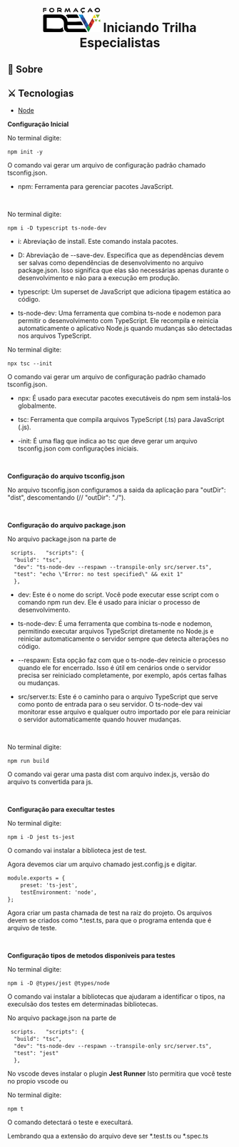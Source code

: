 <h1 align='center'>
  <img src='fdev.png'>
  Iniciando Trilha Especialistas
</h1>

## 📝 Sobre


## ⚔ Tecnologias

- [Node](https://nodejs.org/pt)


**Configuração Inicial**
<p>
No terminal digite:</p>

```
npm init -y

```
O comando vai gerar um arquivo de configuração padrão chamado tsconfig.json.

- npm:  Ferramenta para gerenciar pacotes JavaScript.

<br>

<p>
No terminal digite:</p>

```
npm i -D typescript ts-node-dev

```



- i: Abreviação de install. Este comando instala pacotes.

- D: Abreviação de --save-dev. Especifica que as dependências devem ser salvas como dependências de desenvolvimento no arquivo package.json. Isso significa que elas são necessárias apenas durante o desenvolvimento e não para a execução em produção.

- typescript: Um superset de JavaScript que adiciona tipagem estática ao código.

- ts-node-dev: Uma ferramenta que combina ts-node e nodemon para permitir o desenvolvimento com TypeScript. Ele recompila e reinicia automaticamente o aplicativo Node.js quando mudanças são detectadas nos arquivos TypeScript.

<p>
No terminal digite:</p>

```
npx tsc --init
```

O comando vai gerar um arquivo de configuração padrão chamado tsconfig.json.

- npx: É usado para executar pacotes executáveis do npm sem instalá-los globalmente.

- tsc: Ferramenta que compila arquivos TypeScript (.ts) para JavaScript (.js).

- -init: É uma flag que indica ao tsc que deve gerar um arquivo tsconfig.json com configurações iniciais.

<br>

**Configuração do arquivo tsconfig.json**

No arquivo tsconfig.json configuramos a saida da aplicação para "outDir": "dist",  descomentando  (// "outDir": "./"). 

<br>

**Configuração do arquivo package.json**

 No arquivo package.json na parte de 
```
 scripts.   "scripts": {
  "build": "tsc",
  "dev": "ts-node-dev --respawn --transpile-only src/server.ts",
  "test": "echo \"Error: no test specified\" && exit 1"
  },
```
- dev: Este é o nome do script. Você pode executar esse script com o comando npm run dev. Ele é usado para iniciar o processo de desenvolvimento.

- ts-node-dev: É uma ferramenta que combina ts-node e nodemon, permitindo executar arquivos TypeScript diretamente no Node.js e reiniciar automaticamente o servidor sempre que detecta alterações no código.

- --respawn: Esta opção faz com que o ts-node-dev reinicie o processo quando ele for encerrado. Isso é útil em cenários onde o servidor precisa ser reiniciado completamente, por exemplo, após certas falhas ou mudanças.

- src/server.ts: Este é o caminho para o arquivo TypeScript que serve como ponto de entrada para o seu servidor. O ts-node-dev vai monitorar esse arquivo e qualquer outro importado por ele para reiniciar o servidor automaticamente quando houver mudanças.
<br>
  <p>
No terminal digite:</p>

```
npm run build
```

O comando vai gerar uma pasta dist com arquivo index.js, versão do arquivo ts convertida para js.


 <br>

**Configuração para execultar testes**

<p>
No terminal digite:</p>

```
npm i -D jest ts-jest
```
O comando vai instalar a biblioteca jest de test.
 <br>

Agora devemos ciar um arquivo chamado jest.config.js e digitar.

```
module.exports = {
    preset: 'ts-jest',
    testEnvironment: 'node',
};
```

Agora criar um pasta chamada de test na raiz do projeto.
 Os arquivos devem se criados como *.test.ts, para que o programa entenda que é arquivo de teste.

 <br>

**Configuração tipos de metodos disponiveis para testes**


No terminal digite:</p>

```
npm i -D @types/jest @types/node
```
O comando vai instalar a bibliotecas que ajudaram a identificar o tipos, na execulsão dos testes em determinadas bibliotecas.

 No arquivo package.json na parte de 
```
 scripts.   "scripts": {
  "build": "tsc",
  "dev": "ts-node-dev --respawn --transpile-only src/server.ts",
  "test": "jest"
  },
```

 No vscode deves instalar o plugin **Jest Runner**
 Isto permitira que você teste no propio vscode ou 

<p>
No terminal digite:</p>

```
npm t
```

O comando detectará o teste e execultará.

Lembrando qua a extensão do arquivo deve ser *.test.ts ou *.spec.ts